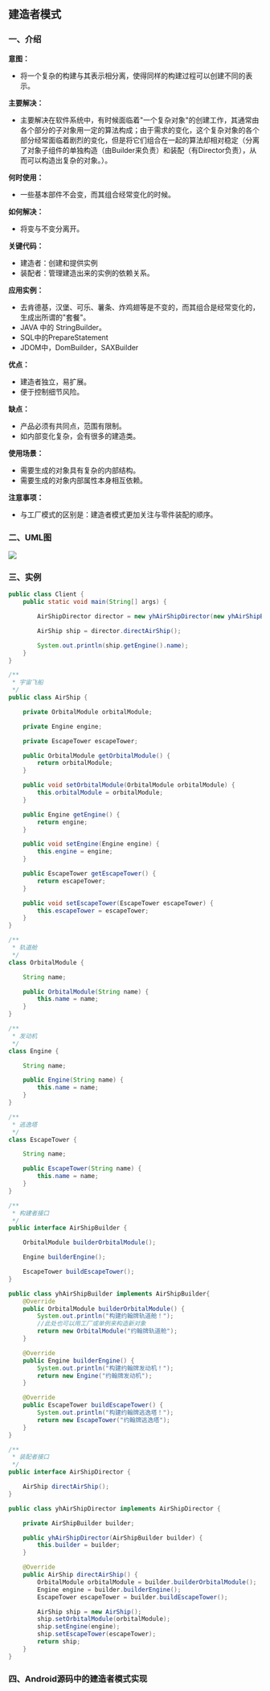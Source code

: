 ## 建造者模式

### 一、介绍

**意图：**

- 将一个复杂的构建与其表示相分离，使得同样的构建过程可以创建不同的表示。

**主要解决：**

- 主要解决在软件系统中，有时候面临着"一个复杂对象"的创建工作，其通常由各个部分的子对象用一定的算法构成；由于需求的变化，这个复杂对象的各个部分经常面临着剧烈的变化，但是将它们组合在一起的算法却相对稳定（分离了对象子组件的单独构造（由Builder来负责）和装配（有Director负责），从而可以构造出复杂的对象。）。

**何时使用：**

- 一些基本部件不会变，而其组合经常变化的时候。

**如何解决：**

- 将变与不变分离开。

**关键代码：**

- 建造者：创建和提供实例
- 装配者：管理建造出来的实例的依赖关系。

**应用实例：**

- 去肯德基，汉堡、可乐、薯条、炸鸡翅等是不变的，而其组合是经常变化的，生成出所谓的"套餐"。 
- JAVA 中的 StringBuilder。
- SQL中的PrepareStatement
- JDOM中，DomBuilder，SAXBuilder

**优点：**

- 建造者独立，易扩展。
- 便于控制细节风险。

**缺点：**

- 产品必须有共同点，范围有限制。 
- 如内部变化复杂，会有很多的建造类。

**使用场景：** 

- 需要生成的对象具有复杂的内部结构。 
- 需要生成的对象内部属性本身相互依赖。

**注意事项：**

- 与工厂模式的区别是：建造者模式更加关注与零件装配的顺序。

### 二、UML图

![](https://i.imgur.com/xzr0yzU.png)

### 三、实例

```java
public class Client {
    public static void main(String[] args) {

        AirShipDirector director = new yhAirShipDirector(new yhAirShipBuilder());

        AirShip ship = director.directAirShip();

        System.out.println(ship.getEngine().name);
    }
}
```

```java
/**
 * 宇宙飞船
 */
public class AirShip {

    private OrbitalModule orbitalModule;

    private Engine engine;

    private EscapeTower escapeTower;

    public OrbitalModule getOrbitalModule() {
        return orbitalModule;
    }

    public void setOrbitalModule(OrbitalModule orbitalModule) {
        this.orbitalModule = orbitalModule;
    }

    public Engine getEngine() {
        return engine;
    }

    public void setEngine(Engine engine) {
        this.engine = engine;
    }

    public EscapeTower getEscapeTower() {
        return escapeTower;
    }

    public void setEscapeTower(EscapeTower escapeTower) {
        this.escapeTower = escapeTower;
    }
}

/**
 * 轨道舱
 */
class OrbitalModule {

    String name;

    public OrbitalModule(String name) {
        this.name = name;
    }
}

/**
 * 发动机
 */
class Engine {

    String name;

    public Engine(String name) {
        this.name = name;
    }
}

/**
 * 逃逸塔
 */
class EscapeTower {

    String name;

    public EscapeTower(String name) {
        this.name = name;
    }
}
```

```java
/**
 * 构建者接口
 */
public interface AirShipBuilder {

    OrbitalModule builderOrbitalModule();

    Engine builderEngine();

    EscapeTower buildEscapeTower();
}
```

```java
public class yhAirShipBuilder implements AirShipBuilder{
    @Override
    public OrbitalModule builderOrbitalModule() {
        System.out.println("构建约翰牌轨道舱！");
        //此处也可以用工厂或单例来构造新对象
        return new OrbitalModule("约翰牌轨道舱");
    }

    @Override
    public Engine builderEngine() {
        System.out.println("构建约翰牌发动机！");
        return new Engine("约翰牌发动机");
    }

    @Override
    public EscapeTower buildEscapeTower() {
        System.out.println("构建约翰牌逃逸塔！");
        return new EscapeTower("约翰牌逃逸塔");
    }
}
```

```java
/**
 * 装配者接口
 */
public interface AirShipDirector {

    AirShip directAirShip();
}
```

```java
public class yhAirShipDirector implements AirShipDirector {

    private AirShipBuilder builder;

    public yhAirShipDirector(AirShipBuilder builder) {
        this.builder = builder;
    }

    @Override
    public AirShip directAirShip() {
        OrbitalModule orbitalModule = builder.builderOrbitalModule();
        Engine engine = builder.builderEngine();
        EscapeTower escapeTower = builder.buildEscapeTower();

        AirShip ship = new AirShip();
        ship.setOrbitalModule(orbitalModule);
        ship.setEngine(engine);
        ship.setEscapeTower(escapeTower);
        return ship;
    }
}
```

### 四、Android源码中的建造者模式实现